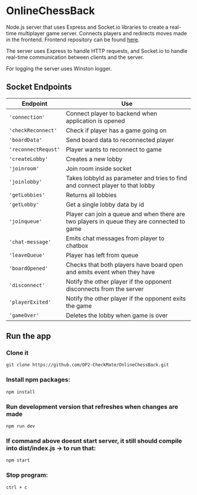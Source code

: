 # OnlineChessBack

Node.js server that uses Express and Socket.io libraries to create a real-time multiplayer game server. Connects players and redirects moves made in the frontend. Frontend repository can be found [here](https://github.com/OP2-CheckMate/OnlineChessFront).

The server uses Express to handle HTTP requests, and Socket.io to handle real-time communication between clients and the server.

For logging the server uses Winston logger.

## Socket Endpoints
| Endpoint | Use |
| -------- | --- |
| ``'connection'`` | Connect player to backend when application is opened |
| ``'checkReconnect'`` | Check if player has a game going on |
| ``'boardData'`` | Send board data to reconnected player |
| ``'reconnectRequst'`` | Player wants to reconnect to game |
| ``'createLobby'`` | Creates a new lobby |
|``'joinroom'`` | Join room inside socket |
|``'joinlobby'`` | Takes lobbyId as parameter and tries to find and connect player to that lobby |
|``'getLobbies'`` | Returns all lobbies |
|``'getLobby'`` | Get a single lobby data by id |
|``'joinqueue'`` | Player can join a queue and when there are two players in queue they are connected to game |
|``'chat-message'`` | Emits chat messages from player to chatbox |
|``'leaveQueue'`` | Player has left from queue |
|``'boardOpened'`` | Checks that both players have board open and emits event when they have |
|``'disconnect'`` | Notify the other player if the opponent disconnects from the server |
|``'playerExited'`` | Notify the other player if the opponent exits the game |
|``'gameOver'`` | Deletes the lobby when game is over |

## Run the app
### Clone it
``git clone https://github.com/OP2-CheckMate/OnlineChessBack.git``
### Install npm packages:
``npm install``
### Run development version that refreshes when changes are made
``npm run dev``
### If command above doesnt start server, it still should compile into dist/index.js -> to run that:
``npm start``
### Stop program:
``ctrl + c``
